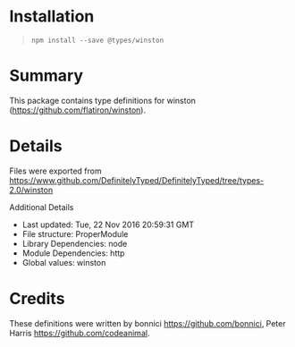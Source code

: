 # Installation
> `npm install --save @types/winston`

# Summary
This package contains type definitions for winston (https://github.com/flatiron/winston).

# Details
Files were exported from https://www.github.com/DefinitelyTyped/DefinitelyTyped/tree/types-2.0/winston

Additional Details
 * Last updated: Tue, 22 Nov 2016 20:59:31 GMT
 * File structure: ProperModule
 * Library Dependencies: node
 * Module Dependencies: http
 * Global values: winston

# Credits
These definitions were written by bonnici <https://github.com/bonnici>, Peter Harris <https://github.com/codeanimal>.

